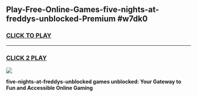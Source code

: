 
## Play-Free-Online-Games-five-nights-at-freddys-unblocked-Premium #w7dk0
<h3>
<a href="https://premium.freeplayer.one?title=five-nights-at-freddys-unblocked&ref=8M">CLICK TO PLAY</a></h3>
<hr>

<h3>
<a href="https://premium.freeplayer.one?title=five-nights-at-freddys-unblocked&ref=8M">CLICK 2 PLAY</a>
  
</h3>

<a href="https://premium.freeplayer.one?title=five-nights-at-freddys-unblocked&ref=8M"><img src="https://clearcache.store/games.png"></a>


**five-nights-at-freddys-unblocked games unblocked: Your Gateway to Fun and Accessible Online Gaming**
